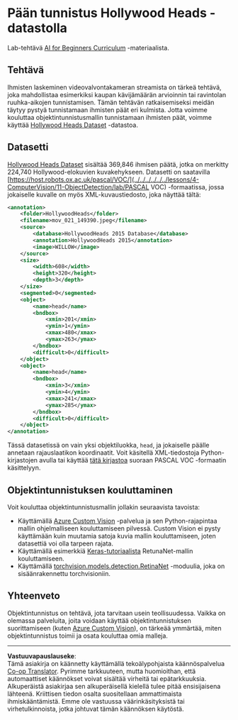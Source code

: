 <!--
CO_OP_TRANSLATOR_METADATA:
{
  "original_hash": "ad568d55ae65c856fe929fc2b278510a",
  "translation_date": "2025-08-28T19:33:17+00:00",
  "source_file": "lessons/4-ComputerVision/11-ObjectDetection/lab/README.md",
  "language_code": "fi"
}
-->
# Pään tunnistus Hollywood Heads -datastolla

Lab-tehtävä [AI for Beginners Curriculum](https://github.com/microsoft/ai-for-beginners) -materiaalista.

## Tehtävä

Ihmisten laskeminen videovalvontakameran streamista on tärkeä tehtävä, joka mahdollistaa esimerkiksi kaupan kävijämäärän arvioinnin tai ravintolan ruuhka-aikojen tunnistamisen. Tämän tehtävän ratkaisemiseksi meidän täytyy pystyä tunnistamaan ihmisten päät eri kulmista. Jotta voimme kouluttaa objektintunnistusmallin tunnistamaan ihmisten päät, voimme käyttää [Hollywood Heads Dataset](https://www.di.ens.fr/willow/research/headdetection/) -datastoa.

## Datasetti

[Hollywood Heads Dataset](https://www.di.ens.fr/willow/research/headdetection/release/HollywoodHeads.zip) sisältää 369,846 ihmisen päätä, jotka on merkitty 224,740 Hollywood-elokuvien kuvakehykseen. Datasetti on saatavilla [https://host.robots.ox.ac.uk/pascal/VOC/](../../../../../../lessons/4-ComputerVision/11-ObjectDetection/lab/PASCAL VOC) -formaatissa, jossa jokaiselle kuvalle on myös XML-kuvaustiedosto, joka näyttää tältä:

```xml
<annotation>
	<folder>HollywoodHeads</folder>
	<filename>mov_021_149390.jpeg</filename>
	<source>
		<database>HollywoodHeads 2015 Database</database>
		<annotation>HollywoodHeads 2015</annotation>
		<image>WILLOW</image>
	</source>
	<size>
		<width>608</width>
		<height>320</height>
		<depth>3</depth>
	</size>
	<segmented>0</segmented>
	<object>
		<name>head</name>
		<bndbox>
			<xmin>201</xmin>
			<ymin>1</ymin>
			<xmax>480</xmax>
			<ymax>263</ymax>
		</bndbox>
		<difficult>0</difficult>
	</object>
	<object>
		<name>head</name>
		<bndbox>
			<xmin>3</xmin>
			<ymin>4</ymin>
			<xmax>241</xmax>
			<ymax>285</ymax>
		</bndbox>
		<difficult>0</difficult>
	</object>
</annotation>
```

Tässä datasetissä on vain yksi objektiluokka, `head`, ja jokaiselle päälle annetaan rajauslaatikon koordinaatit. Voit käsitellä XML-tiedostoja Python-kirjastojen avulla tai käyttää [tätä kirjastoa](https://pypi.org/project/pascal-voc/) suoraan PASCAL VOC -formaatin käsittelyyn.

## Objektintunnistuksen kouluttaminen

Voit kouluttaa objektintunnistusmallin jollakin seuraavista tavoista:

* Käyttämällä [Azure Custom Vision](https://docs.microsoft.com/azure/cognitive-services/custom-vision-service/quickstarts/object-detection?tabs=visual-studio&WT.mc_id=academic-77998-cacaste) -palvelua ja sen Python-rajapintaa mallin ohjelmalliseen kouluttamiseen pilvessä. Custom Vision ei pysty käyttämään kuin muutamia satoja kuvia mallin kouluttamiseen, joten datasettiä voi olla tarpeen rajata.
* Käyttämällä esimerkkiä [Keras-tutoriaalista](https://keras.io/examples/vision/retinanet/) RetunaNet-mallin kouluttamiseen.
* Käyttämällä [torchvision.models.detection.RetinaNet](https://pytorch.org/vision/stable/_modules/torchvision/models/detection/retinanet.html) -moduulia, joka on sisäänrakennettu torchvisioniin.

## Yhteenveto

Objektintunnistus on tehtävä, jota tarvitaan usein teollisuudessa. Vaikka on olemassa palveluita, joita voidaan käyttää objektintunnistuksen suorittamiseen (kuten [Azure Custom Vision](https://docs.microsoft.com/azure/cognitive-services/custom-vision-service/quickstarts/object-detection?tabs=visual-studio&WT.mc_id=academic-77998-cacaste)), on tärkeää ymmärtää, miten objektintunnistus toimii ja osata kouluttaa omia malleja.

---

**Vastuuvapauslauseke**:  
Tämä asiakirja on käännetty käyttämällä tekoälypohjaista käännöspalvelua [Co-op Translator](https://github.com/Azure/co-op-translator). Pyrimme tarkkuuteen, mutta huomioithan, että automaattiset käännökset voivat sisältää virheitä tai epätarkkuuksia. Alkuperäistä asiakirjaa sen alkuperäisellä kielellä tulee pitää ensisijaisena lähteenä. Kriittisen tiedon osalta suositellaan ammattimaista ihmiskääntämistä. Emme ole vastuussa väärinkäsityksistä tai virhetulkinnoista, jotka johtuvat tämän käännöksen käytöstä.